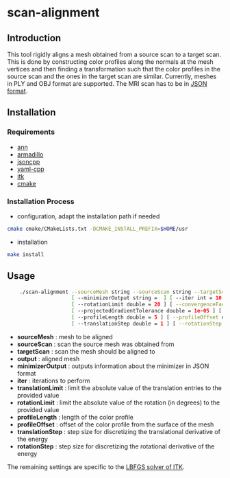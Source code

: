 # scan-alignment

## Introduction

This tool rigidly aligns a mesh obtained from a source scan to a target scan.
This is done by constructing color profiles along the normals at the mesh vertices and then finding a transformation such that the color profiles in the source scan and the ones in the target scan are similar.
Currently, meshes in PLY and OBJ format are supported.
The MRI scan has to be in [JSON format][1].

## Installation

### Requirements

- [ann](https://www.cs.umd.edu/~mount/ANN)
- [armadillo](http://arma.sourceforge.net)
- [jsoncpp](https://github.com/open-source-parsers/jsoncpp)
- [yaml-cpp](https://github.com/jbeder/yaml-cpp)
- [itk](https://itk.org)
- [cmake](https://cmake.org)

### Installation Process

- configuration, adapt the installation path if needed
```sh
cmake cmake/CMakeLists.txt -DCMAKE_INSTALL_PREFIX=$HOME/usr
```
- installation
```sh
make install
```
## Usage

```sh
    ./scan-alignment --sourceMesh string --sourceScan string --targetScan string --output string
                     [ --minimizerOutput string =  ] [ --iter int = 10 ] [ --translationLimit double = 20 ]
                     [ --rotationLimit double = 20 ] [ --convergenceFactor int = 10000000 ]
                     [ --projectedGradientTolerance double = 1e-05 ] [ --maxFunctionEvals int = 1000 ]
                     [ --profileLength double = 5 ] [ --profileOffset double = 1 ]
                     [ --translationStep double = 1 ] [ --rotationStep double = 1 ]
```

- **sourceMesh** : mesh to be aligned
- **sourceScan** : scan the source mesh was obtained from
- **targetScan**  : scan the mesh should be aligned to
- **output** : aligned mesh
- **minimizerOutput** : outputs information about the minimizer in JSON format
- **iter** : iterations to perform
- **translationLimit** : limit the absolute value of the translation entries to the provided value
- **rotationLimit** : limit the absolute value of the rotation (in degrees) to the provided value
- **profileLength** : length of the color profile
- **profileOffset** : offset of the color profile from the surface of the mesh
- **translationStep** : step size for discretizing the translational derivative of the energy
- **rotationStep** : step size for discretizing the rotational derivative of the energy

The remaining settings are specific to the [LBFGS solver of ITK][2].

[1]: ../dataFormats/scan.md
[2]: https://public.kitware.com/vxl/doc/release/core/vnl/html/classvnl__lbfgsb.html
